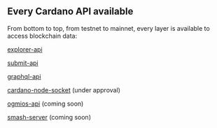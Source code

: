 ## Every Cardano API available

From bottom to top, from testnet to mainnet, every layer is available to access blockchain data:

[explorer-api][explorer-api]

[submit-api][submit-api]

[graphql-api][graphql-api]

[cardano-node-socket][cardano-node-socket] (under approval)

[ogmios-api][ogmios-api] (coming soon)

[smash-server][smash] (coming soon)

[cardano-node-socket]: https://repsistance.com
[explorer-api]: https://input-output-hk.github.io/cardano-rest/explorer-api/
[submit-api]: https://input-output-hk.github.io/cardano-rest/submit-api/
[graphql-api]: https://input-output-hk.github.io/cardano-graphql/
[ogmios-api]: https://ktorz.github.io/cardano-ogmios/api-reference/
[smash]: https://docs.cardano.org/projects/smash/en/latest/getting-started/how-to-install-smash.html
[get-started]: get-started
